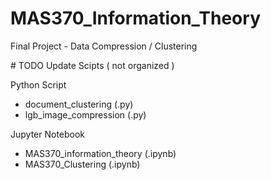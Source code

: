 # MAS370_Information_Theory
Final Project - Data Compression / Clustering

\# TODO Update Scipts ( not organized )

Python Script
  - document_clustering (.py)
  - lgb_image_compression (.py)
  
Jupyter Notebook
  - MAS370_information_theory (.ipynb)
  - MAS370_Clustering (.ipynb)
